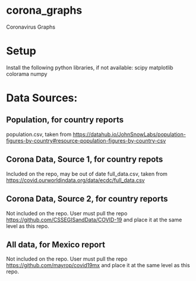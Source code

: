 # corona_graphs
Coronavirus Graphs

# Setup
Install the following python libraries, if not available:
scipy
matplotlib
colorama
numpy

# Data Sources:
## Population, for country reports
population.csv, taken from https://datahub.io/JohnSnowLabs/population-figures-by-country#resource-population-figures-by-country-csv

## Corona Data, Source 1, for country repots
Included on the repo, may be out of date
full_data.csv, taken from https://covid.ourworldindata.org/data/ecdc/full_data.csv

## Corona Data, Source 2, for country reports
Not included on the repo. User must pull the repo https://github.com/CSSEGISandData/COVID-19 and place it at the same level as this repo.

## All data, for Mexico report
Not included on the repo. User must pull the repo https://github.com/mayrop/covid19mx and place it at the same level as this repo.

